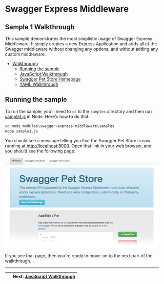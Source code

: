 Swagger Express Middleware
============================


Sample 1 Walkthrough
--------------------------
This sample demonstrates the most simplistic usage of Swagger Express Middleware. It simply creates a new Express Application and adds all of the Swagger middleware without changing any options, and without adding any custom middleware.

* [Walkthrough](walkthrough1.md)
    + [Running the sample](#running-the-sample)
    + [JavaScript Walkthrough](javascript.md)
    + [Swagger Pet Store Homepage](html.md)
    + [YAML Walkthrough](yaml.md)


Running the sample
--------------------------
To run the sample, you'll need to `cd` to the `samples` directory and then run [sample1.js](../../samples/sample1.js) in Node.  Here's how to do that:

````bash
cd node_modules\swagger-express-middleware\samples
node sample1.js
````

You should see a message telling you that the Swagger Pet Store is now running at [http://localhost:8000](http://localhost:8000). Open that link in your web browser, and you should see the following page:

![Screenshot](../img/samples.png)

If you see that page, then you're ready to move-on to the next part of the walkthrough...


-------------------------------------------------------------------------------------------------
| &nbsp;                                        | Next: [JavaScript Walkthrough](javascript.md) |
|:----------------------------------------------|----------------------------------------------:|
